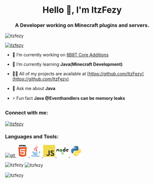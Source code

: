 <h1 align="center">Hello 👋, I'm ItzFezy</h1>
<h3 align="center">A Developer working on Minecraft plugins and servers.</h3>

<p align="left"> <img src="https://komarev.com/ghpvc/?username=itzfezy&label=Profile%20views&color=0e75b6&style=flat" alt="itzfezy" /> </p>

<p align="left"> <a href="https://github.com/ryo-ma/github-profile-trophy"><img src="https://github-profile-trophy.vercel.app/?username=itzfezy" alt="itzfezy" /></a> </p>

- 🔭 I’m currently working on [8B8T Core Additions](https://github.com/SnowyV4/8bCore-Additions)

- 🌱 I’m currently learning **Java(Minecraft Development)**

- 👨‍💻 All of my projects are available at [https://github.com/ItzFezy](https://github.com/ItzFezy)

- 💬 Ask me about **Java**

- ⚡ Fun fact **Java @Eventhandlers can be memory leaks**

<h3 align="left">Connect with me:</h3>
<p align="left">
<a href="[https://www.youtube.com/c/itzfezy](https://www.youtube.com/@itzfezy)" target="blank"><img align="center" src="https://raw.githubusercontent.com/rahuldkjain/github-profile-readme-generator/master/src/images/icons/Social/youtube.svg" alt="itzfezy" height="30" width="40" /></a>
</p>

<h3 align="left">Languages and Tools:</h3>
<p align="left"> <a href="https://git-scm.com/" target="_blank" rel="noreferrer"> <img src="https://www.vectorlogo.zone/logos/git-scm/git-scm-icon.svg" alt="git" width="40" height="40"/> </a> <a href="https://www.w3.org/html/" target="_blank" rel="noreferrer"> <img src="https://raw.githubusercontent.com/devicons/devicon/master/icons/html5/html5-original-wordmark.svg" alt="html5" width="40" height="40"/> </a> <a href="https://www.java.com" target="_blank" rel="noreferrer"> <img src="https://raw.githubusercontent.com/devicons/devicon/master/icons/java/java-original.svg" alt="java" width="40" height="40"/> </a> <a href="https://developer.mozilla.org/en-US/docs/Web/JavaScript" target="_blank" rel="noreferrer"> <img src="https://raw.githubusercontent.com/devicons/devicon/master/icons/javascript/javascript-original.svg" alt="javascript" width="40" height="40"/> </a> <a href="https://nodejs.org" target="_blank" rel="noreferrer"> <img src="https://raw.githubusercontent.com/devicons/devicon/master/icons/nodejs/nodejs-original-wordmark.svg" alt="nodejs" width="40" height="40"/> </a> <a href="https://www.python.org" target="_blank" rel="noreferrer"> <img src="https://raw.githubusercontent.com/devicons/devicon/master/icons/python/python-original.svg" alt="python" width="40" height="40"/> </a> </p>

<p><img align="left" src="https://github-readme-stats.vercel.app/api/top-langs?username=itzfezy&show_icons=true&locale=en&layout=compact" alt="itzfezy" /></p>

<p>&nbsp;<img align="center" src="https://github-readme-stats.vercel.app/api?username=itzfezy&show_icons=true&locale=en" alt="itzfezy" /></p>

<p><img align="center" src="https://github-readme-streak-stats.herokuapp.com/?user=itzfezy&" alt="itzfezy" /></p>
